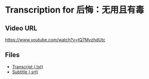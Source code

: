 # Transcription for 后悔：无用且有毒
## Video URL
https://www.youtube.com/watch?v=tQ7MvzhdUtc
 
## Files
- [Transcript (.txt)](./transcript.txt)
- [Subtitle (.srt)](./transcript.srt)
